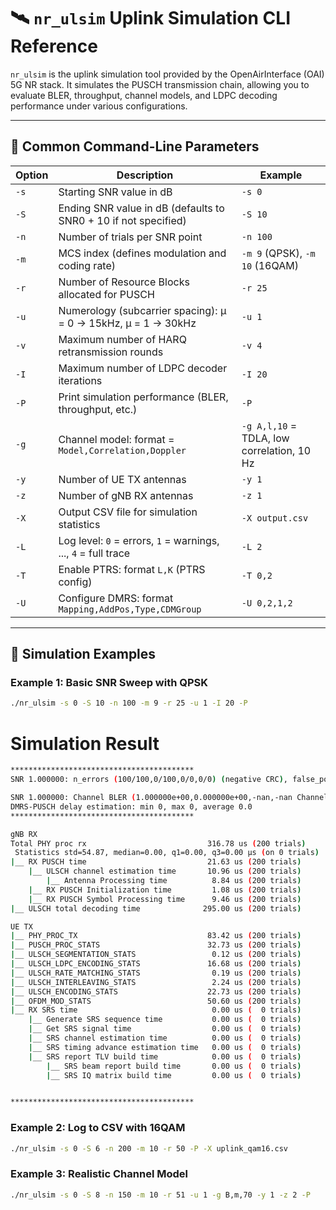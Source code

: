 # 🛰️ `nr_ulsim` Uplink Simulation CLI Reference

`nr_ulsim` is the uplink simulation tool provided by the OpenAirInterface (OAI) 5G NR stack. It simulates the PUSCH transmission chain, allowing you to evaluate BLER, throughput, channel models, and LDPC decoding performance under various configurations.

---

## 🔧 Common Command-Line Parameters

| Option | Description | Example |
|--------|-------------|---------|
| `-s`   | Starting SNR value in dB | `-s 0` |
| `-S`   | Ending SNR value in dB (defaults to SNR0 + 10 if not specified) | `-S 10` |
| `-n`   | Number of trials per SNR point | `-n 100` |
| `-m`   | MCS index (defines modulation and coding rate) | `-m 9` (QPSK), `-m 10` (16QAM) |
| `-r`   | Number of Resource Blocks allocated for PUSCH | `-r 25` |
| `-u`   | Numerology (subcarrier spacing): μ = 0 → 15kHz, μ = 1 → 30kHz | `-u 1` |
| `-v`   | Maximum number of HARQ retransmission rounds | `-v 4` |
| `-I`   | Maximum number of LDPC decoder iterations | `-I 20` |
| `-P`   | Print simulation performance (BLER, throughput, etc.) | `-P` |
| `-g`   | Channel model: format = `Model,Correlation,Doppler` | `-g A,l,10` = TDLA, low correlation, 10 Hz |
| `-y`   | Number of UE TX antennas | `-y 1` |
| `-z`   | Number of gNB RX antennas | `-z 1` |
| `-X`   | Output CSV file for simulation statistics | `-X output.csv` |
| `-L`   | Log level: `0` = errors, `1` = warnings, ..., `4` = full trace | `-L 2` |
| `-T`   | Enable PTRS: format `L,K` (PTRS config) | `-T 0,2` |
| `-U`   | Configure DMRS: format `Mapping,AddPos,Type,CDMGroup` | `-U 0,2,1,2` |

---

## 🧪 Simulation Examples

###  Example 1: Basic SNR Sweep with QPSK

```bash
./nr_ulsim -s 0 -S 10 -n 100 -m 9 -r 25 -u 1 -I 20 -P
```
# Simulation Result 

```bash
*****************************************
SNR 1.000000: n_errors (100/100,0/100,0/0,0/0) (negative CRC), false_positive 0/100, errors_scrambling (305821/690000,311167/690000,0/0,0/0)

SNR 1.000000: Channel BLER (1.000000e+00,0.000000e+00,-nan,-nan Channel BER (4.432188e-01,4.509667e-01,-nan,-nan) Avg round 2.00, Eff Rate 2304.0000 bits/slot, Eff Throughput 50.00, TBS 4608 bits/slot
DMRS-PUSCH delay estimation: min 0, max 0, average 0.0
*****************************************

gNB RX
Total PHY proc rx                           316.78 us (200 trials)
 Statistics std=54.87, median=0.00, q1=0.00, q3=0.00 µs (on 0 trials)
|__ RX PUSCH time                           21.63 us (200 trials)		(  4.33 total [ms])
    |__ ULSCH channel estimation time       10.96 us (200 trials)		(  2.19 total [ms])
        |__ Antenna Processing time          8.84 us (200 trials)
    |__ RX PUSCH Initialization time         1.08 us (200 trials)		(  0.22 total [ms])
    |__ RX PUSCH Symbol Processing time      9.46 us (200 trials)		(  1.89 total [ms])
|__ ULSCH total decoding time              295.00 us (200 trials)		( 59.00 total [ms])

UE TX
|__ PHY_PROC_TX                             83.42 us (200 trials)		( 16.69 total [ms])
|__ PUSCH_PROC_STATS                        32.73 us (200 trials)		(  6.55 total [ms])
|__ ULSCH_SEGMENTATION_STATS                 0.12 us (200 trials)		(  0.02 total [ms])
|__ ULSCH_LDPC_ENCODING_STATS               16.68 us (200 trials)		(  3.34 total [ms])
|__ ULSCH_RATE_MATCHING_STATS                0.19 us (200 trials)		(  0.04 total [ms])
|__ ULSCH_INTERLEAVING_STATS                 2.24 us (200 trials)		(  0.45 total [ms])
|__ ULSCH_ENCODING_STATS                    22.73 us (200 trials)		(  4.55 total [ms])
|__ OFDM_MOD_STATS                          50.60 us (200 trials)		( 10.12 total [ms])
|__ RX SRS time                              0.00 us (  0 trials)		(  0.00 total [ms])
    |__ Generate SRS sequence time           0.00 us (  0 trials)		(  0.00 total [ms])
    |__ Get SRS signal time                  0.00 us (  0 trials)		(  0.00 total [ms])
    |__ SRS channel estimation time          0.00 us (  0 trials)		(  0.00 total [ms])
    |__ SRS timing advance estimation time   0.00 us (  0 trials)		(  0.00 total [ms])
    |__ SRS report TLV build time            0.00 us (  0 trials)		(  0.00 total [ms])
        |__ SRS beam report build time       0.00 us (  0 trials)
        |__ SRS IQ matrix build time         0.00 us (  0 trials)


*****************************************
```
###  Example 2: Log to CSV with 16QAM

```bash
./nr_ulsim -s 0 -S 6 -n 200 -m 10 -r 50 -P -X uplink_qam16.csv
```
###  Example 3: Realistic Channel Model

```bash
./nr_ulsim -s 0 -S 8 -n 150 -m 10 -r 51 -u 1 -g B,m,70 -y 1 -z 2 -P
```
